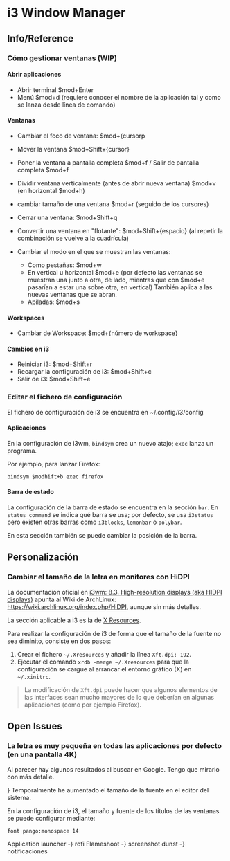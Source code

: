 # i3 Window Manager

## Info/Reference

### Cómo gestionar ventanas (WIP)

#### Abrir aplicaciones

- Abrir terminal $mod+Enter
- Menú $mod+d (requiere conocer el nombre de la aplicación tal y como se lanza desde línea de comando)

#### Ventanas

- Cambiar el foco de ventana: $mod+{cursorp
- Mover la ventana $mod+Shift+{cursor}

- Poner la ventana a pantalla completa $mod+f / Salir de pantalla completa $mod+f

- Dividir ventana verticalmente (antes de abrir nueva ventana) $mod+v (en horizontal $mod+h)
- cambiar tamaño de una ventana $mod+r (seguido de los cursores)
- Cerrar una ventana: $mod+Shift+q

- Convertir una ventana en "flotante": $mod+Shift+{espacio} (al repetir la combinación se vuelve a la cuadrícula)

- Cambiar el modo en el que se muestran las ventanas:
  - Como pestañas: $mod+w
  - En vertical u horizontal $mod+e (por defecto las ventanas se muestran una junto a otra, de lado, mientras que con $mod+e pasarían a estar una sobre otra, en vertical) También aplica a las nuevas ventanas que se abran.
  - Apiladas: $mod+s

#### Workspaces

- Cambiar de Workspace: $mod+{número de workspace}

#### Cambios en i3

- Reiniciar i3: $mod+Shift+r
- Recargar la configuración de i3: $mod+Shift+c
- Salir de i3: $mod+Shift+e

### Editar el fichero de configuración  
  
El fichero de configuración de i3 se encuentra en ~/.config/i3/config

#### Aplicaciones

En la configuración de i3wm, `bindsym` crea un nuevo atajo; `exec` lanza un programa.

Por ejemplo, para lanzar Firefox:

```config
bindsym $modhift+b exec firefox
```

#### Barra de estado

La configuración de la barra de estado se encuentra en la sección `bar`. En `status_command` se indica qué barra se usa; por defecto, se usa `i3status` pero existen otras barras como `i3blocks`, `lemonbar` o `polybar`.

En esta sección también se puede cambiar la posición de la barra.

## Personalización

### Cambiar el tamaño de la letra en monitores con HiDPI

La documentación oficial en [i3wm: 8.3. High-resolution displays (aka HIDPI displays)](https://i3wm.org/docs/userguide.html#hidpi) apunta al Wiki de ArchLinux: <https://wiki.archlinux.org/index.php/HiDPI>, aunque sin más detalles.

La sección aplicable a i3 es la de [X Resources](https://wiki.archlinux.org/index.php/HiDPI#X_Resources).

Para realizar la configuración de i3 de forma que el tamaño de la fuente no sea diminito, consiste en dos pasos:

1. Crear el fichero `~/.Xresources` y añadir la línea `Xft.dpi: 192`.
1. Ejecutar el comando `xrdb -merge ~/.Xresources` para que la configuración se cargue al arrancar el entorno gráfico (X) en `~/.xinitrc`.

> La modificación de `Xft.dpi` puede hacer que algunos elementos de las interfaces sean mucho mayores de lo que deberían en algunas aplicaciones (como por ejemplo Firefox).

## Open Issues

### La letra es muy pequeña en todas las aplicaciones por defecto (en una pantalla 4K)

Al parecer hay algunos resultados al buscar en Google. Tengo que mirarlo con más detalle.

} Temporalmente he aumentado el tamaño de la fuente en el editor del sistema.

En la configuración de i3, el tamaño y fuente de los títulos de las ventanas se puede configurar mediante:

```config
font pango:monospace 14
```

Application launcher -} rofi
Flameshoot -} screenshot
dunst -} notificaciones
